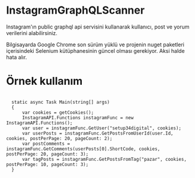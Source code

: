# InstagramGraphQLScanner

Instagram'ın public graphql api servisini kullanarak kullanıcı, post ve yorum verilerini alabilirsiniz.

Bilgisayarda Google Chrome son sürüm yüklü ve projenin nuget paketleri içerisindeki Selenium kütüphanesinin güncel olması gerekiyor. Aksi halde hata alır.

# Örnek kullanım

<pre>
<code class='language-cs'>
  static async Task Main(string[] args)
  {
      var cookies = getCookies();
      InstagramAPI.Functions instagramFunc = new InstagramAPI.Functions();
      var user = instagramFunc.GetUser("setup34digital", cookies);
      var userPosts = instagramFunc.GetPostsFromUserId(user.Id, cookies, postPerPage: 20, pageCount: 2);
      var postComments = instagramFunc.GetComments(userPosts[0].ShortCode, cookies, postPerPage: 20, pageCount: 3);
      var tagPosts = instagramFunc.GetPostsFromTag("pazar", cookies, postPerPage: 10, pageCount: 3);
  }
</code>
</pre>

